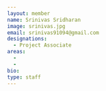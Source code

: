```yaml
---
layout: member
name: Srinivas Sridharan
image: srinivas.jpg
email: srinivas91094@gmail.com
designations: 
  - Project Associate
areas:
  - 
  - 
bio: 
type: staff
---
```

